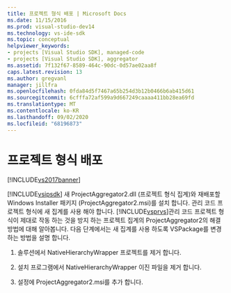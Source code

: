 ```yaml
---
title: 프로젝트 형식 배포 | Microsoft Docs
ms.date: 11/15/2016
ms.prod: visual-studio-dev14
ms.technology: vs-ide-sdk
ms.topic: conceptual
helpviewer_keywords:
- projects [Visual Studio SDK], managed-code
- projects [Visual Studio SDK], aggregator
ms.assetid: 7f132f67-8589-464c-90dc-0d57ae02aa8f
caps.latest.revision: 13
ms.author: gregvanl
manager: jillfra
ms.openlocfilehash: 0fda84d5f7467a65b254d3b12b0466b6ab415d61
ms.sourcegitcommit: 6cfffa72af599a9d667249caaaa411bb28ea69fd
ms.translationtype: MT
ms.contentlocale: ko-KR
ms.lasthandoff: 09/02/2020
ms.locfileid: "68196873"
---
```

# <a name="deploying-project-types"></a>프로젝트 형식 배포
[!INCLUDE[vs2017banner](../../includes/vs2017banner.md)]

[!INCLUDE[vsipsdk](../../includes/vsipsdk-md.md)] 새 ProjectAggregator2.dll (프로젝트 형식 집계)와 재배포할 Windows Installer 패키지 (ProjectAggregator2.msi)를 설치 합니다. 관리 코드 프로젝트 형식에 새 집계를 사용 해야 합니다. [!INCLUDE[vsprvs](../../includes/vsprvs-md.md)]관리 코드 프로젝트 형식이 제대로 작동 하는 것을 방지 하는 프로젝트 집계의 ProjectAggregator2의 해결 방법에 대해 알아봅니다. 다음 단계에서는 새 집계를 사용 하도록 VSPackage를 변경 하는 방법을 설명 합니다.  
  
1. 솔루션에서 NativeHierarchyWrapper 프로젝트를 제거 합니다.  
  
2. 설치 프로그램에서 NativeHierarchyWrapper 이진 파일을 제거 합니다.  
  
3. 설정에 ProjectAggregator2.msi를 추가 합니다.
